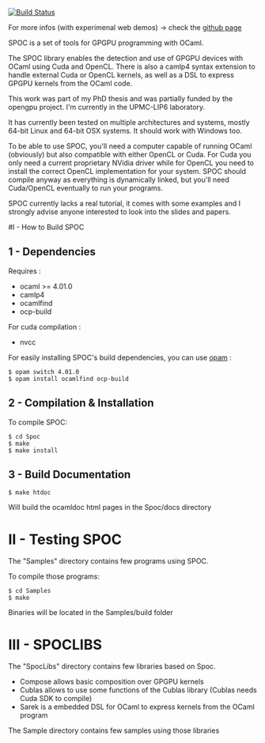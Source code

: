 [![Build Status](https://travis-ci.org/mathiasbourgoin/SPOC.png?branch=master)](https://travis-ci.org/mathiasbourgoin/SPOC)

For more infos (with experimenal web demos)  -> check the [github page](http://mathiasbourgoin.github.io/SPOC/)

SPOC is a set of tools for GPGPU programming with OCaml.

The SPOC library enables the detection and use of GPGPU devices with OCaml using Cuda and OpenCL. 
There is also a camlp4 syntax extension to handle external Cuda or OpenCL kernels, as well as a DSL to express GPGPU kernels from the OCaml code.

This work was part of my PhD thesis and was partially funded by the opengpu project. 
I'm currently in the UPMC-LIP6 laboratory.

It has currently been tested on multiple architectures and systems, mostly 64-bit Linux and 64-bit OSX systems. It should work with Windows too.

To be able to use SPOC, you'll need a computer capable of running OCaml (obviously) but also compatible with either OpenCL or Cuda. 
For Cuda you only need a current proprietary NVidia driver while for OpenCL you need to install the correct OpenCL implementation for your system. 
SPOC should compile anyway as everything is dynamically linked, but you'll need Cuda/OpenCL eventually to run your programs.

SPOC currently lacks a real tutorial, it comes with some examples and I strongly advise anyone interested to look into the slides and papers.


#I - How to Build SPOC


## 1 - Dependencies 

Requires :

  * ocaml >= 4.01.0
  * camlp4
  * ocamlfind 
  * ocp-build

For cuda compilation :

  * nvcc    

For easily installing SPOC's build dependencies, you can use [opam](http://opam.ocamlpro.com) :

    $ opam switch 4.01.0
    $ opam install ocamlfind ocp-build

## 2 - Compilation & Installation


To compile SPOC:

    $ cd Spoc
    $ make
    $ make install


## 3 - Build Documentation

    $ make htdoc

Will build the ocamldoc html pages in the Spoc/docs directory


# II - Testing SPOC


The "Samples" directory contains few programs using SPOC.

To compile those programs:

    $ cd Samples
    $ make

Binaries will be located in the Samples/build folder


# III - SPOCLIBS


The "SpocLibs" directory contains few libraries based on Spoc.
 - Compose allows basic composition over GPGPU kernels
 - Cublas allows to use some functions of the Cublas library 
   (Cublas needs Cuda SDK to compile)
 - Sarek is a embedded DSL for OCaml to express kernels from the OCaml program

The Sample directory contains few samples using those libraries
